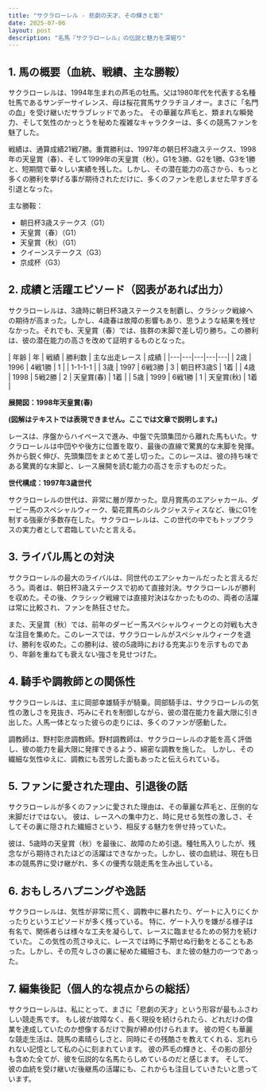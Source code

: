 ```yaml
---
title: "サクラローレル - 悲劇の天才、その輝きと影"
date: 2025-07-06
layout: post
description: "名馬『サクラローレル』の伝説と魅力を深堀り"
---
```


## 1. 馬の概要（血統、戦績、主な勝鞍）

サクラローレルは、1994年生まれの芦毛の牡馬。父は1980年代を代表する名種牡馬であるサンデーサイレンス、母は桜花賞馬サクラチヨノオー。まさに「名門の血」を受け継いだサラブレッドであった。  その華麗な芦毛と、類まれな瞬発力、そして気性のかっとうを秘めた複雑なキャラクターは、多くの競馬ファンを魅了した。

戦績は、通算成績21戦7勝。重賞勝利は、1997年の朝日杯3歳ステークス、1998年の天皇賞（春）、そして1999年の天皇賞（秋）。G1を3勝、G2を1勝、G3を1勝と、短期間で華々しい実績を残した。しかし、その潜在能力の高さから、もっと多くの勝利を挙げる事が期待されただけに、多くのファンを悲しませた早すぎる引退となった。

主な勝鞍：

* 朝日杯3歳ステークス（G1）
* 天皇賞（春）（G1）
* 天皇賞（秋）（G1）
* クイーンステークス（G3）
* 京成杯（G3）


## 2. 成績と活躍エピソード（図表があれば出力）

サクラローレルは、3歳時に朝日杯3歳ステークスを制覇し、クラシック戦線への期待が高まった。しかし、4歳春は故障の影響もあり、思うような結果を残せなかった。それでも、天皇賞（春）では、抜群の末脚で差し切り勝ち。この勝利は、彼の潜在能力の高さを改めて証明するものとなった。

| 年齢 | 年 | 戦績 | 勝利数 | 主な出走レース | 成績 |
|---|---|---|---|---|
| 2歳 | 1996 | 4戦1勝 | 1 |  | 1-1-1-1 |
| 3歳 | 1997 | 6戦3勝 | 3 | 朝日杯3歳S | 1着 |
| 4歳 | 1998 | 5戦2勝 | 2 | 天皇賞(春) | 1着 |
| 5歳 | 1999 | 6戦1勝 | 1 | 天皇賞(秋) | 1着 |


**展開図：1998年天皇賞(春)**

**(図解はテキストでは表現できません。ここでは文章で説明します。)**

レースは、序盤からハイペースで進み、中盤で先頭集団から離れた馬もいた。サクラローレルは中団やや後方に位置を取り、最後の直線で驚異的な末脚を発揮。外から鋭く伸び、先頭集団をまとめて差し切った。このレースは、彼の持ち味である驚異的な末脚と、レース展開を読む能力の高さを示すものだった。


**世代構成：1997年3歳世代**

サクラローレルの世代は、非常に層が厚かった。皐月賞馬のエアシャカール、ダービー馬のスペシャルウィーク、菊花賞馬のシルクジャスティスなど、後にG1を制する強豪が多数存在した。  サクラローレルは、この世代の中でもトップクラスの実力者として君臨していたと言える。


## 3. ライバル馬との対決

サクラローレルの最大のライバルは、同世代のエアシャカールだったと言えるだろう。両者は、朝日杯3歳ステークスで初めて直接対決。サクラローレルが勝利を収めた。その後、クラシック戦線では直接対決はなかったものの、両者の活躍は常に比較され、ファンを熱狂させた。

また、天皇賞（秋）では、前年のダービー馬スペシャルウィークとの対戦も大きな注目を集めた。このレースでは、サクラローレルがスペシャルウィークを退け、勝利を収めた。この勝利は、彼の5歳時における充実ぶりを示すものであり、年齢を重ねても衰えない強さを見せつけた。


## 4. 騎手や調教師との関係性

サクラローレルは、主に岡部幸雄騎手が騎乗。岡部騎手は、サクラローレルの気性の激しさを見抜き、巧みにそれを制御しながら、彼の潜在能力を最大限に引き出した。人馬一体となった彼らの走りには、多くのファンが感動した。

調教師は、野村彰彦調教師。野村調教師は、サクラローレルの才能を高く評価し、彼の能力を最大限に発揮できるよう、綿密な調教を施した。  しかし、その繊細な気性ゆえに、調教にも苦労した面もあったと伝えられている。


## 5. ファンに愛された理由、引退後の話

サクラローレルが多くのファンに愛された理由は、その華麗な芦毛と、圧倒的な末脚だけではない。  彼は、レースへの集中力と、時に見せる気性の激しさ、そしてその裏に隠された繊細さという、相反する魅力を併せ持っていた。

彼は、5歳時の天皇賞（秋）を最後に、故障のため引退。種牡馬入りしたが、残念ながら期待されたほどの活躍はできなかった。しかし、彼の血統は、現在も日本の競馬界に受け継がれ、多くの優秀な競走馬を生み出している。


## 6. おもしろハプニングや逸話

サクラローレルは、気性が非常に荒く、調教中に暴れたり、ゲートに入りにくかったりというエピソードが多く残っている。  特に、ゲート入りを嫌がる様子は有名で、関係者らは様々な工夫を凝らして、レースに臨ませるための努力を続けていた。  この気性の荒さゆえに、レースでは時に予期せぬ行動をとることもあった。しかし、その荒々しさの裏に秘めた繊細さも、また彼の魅力の一つであった。


## 7. 編集後記（個人的な視点からの総括）

サクラローレルは、私にとって、まさに「悲劇の天才」という形容が最もふさわしい競走馬です。  もし彼が故障なく、長く現役を続けられたら、どれだけの偉業を達成していたのか想像するだけで胸が締め付けられます。  彼の短くも華麗な競走生活は、競馬の素晴らしさと、同時にその残酷さを教えてくれる、忘れられない記憶として私の心に刻まれています。  彼の芦毛の輝きと、その影の部分も含めた全てが、彼を伝説的な名馬たらしめているのだと感じます。  そして、彼の血統を受け継いだ後継馬の活躍にも、これからも注目していきたいと思っています。
